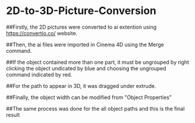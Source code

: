# 2D-to-3D-Picture-Conversion

##Firstly, the 2D pictures were converted to ai extention using https://convertio.co/ website.


##Then, the ai files were imported in Cinema 4D using the Merge command.
![]()


##If the object contained more than one part, it must be ungrouped by right clicking the object undicated by blue and choosing the ungrouped command indicated by red.
![]()

##For the path to appear in 3D, it was dragged under extrude.
![]()

##Finally, the object width can be modified from "Object Properties"
![]()


##The same process was done for the all object paths and this is the final result
![]()
